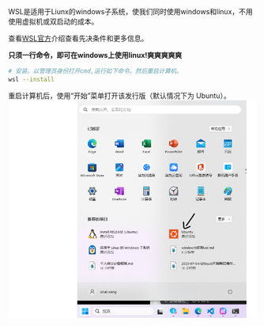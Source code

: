 WSL是适用于Liunx的windows子系统，使我们同时使用windows和linux，不用使用虚拟机或双启动的成本。

查看[WSL官方][WSL官方]介绍查看先决条件和更多信息。

**只须一行命令，即可在windows上使用linux!爽爽爽爽爽**
```bash
# 安装。以管理员身份打开cmd,运行如下命令。然后重启计算机。
wsl --install
```
重启计算机后，使用“开始”菜单打开该发行版（默认情况下为 Ubuntu）。
![Alt text](image.png)


[WSL官方]:https://learn.microsoft.com/zh-cn/windows/wsl/install